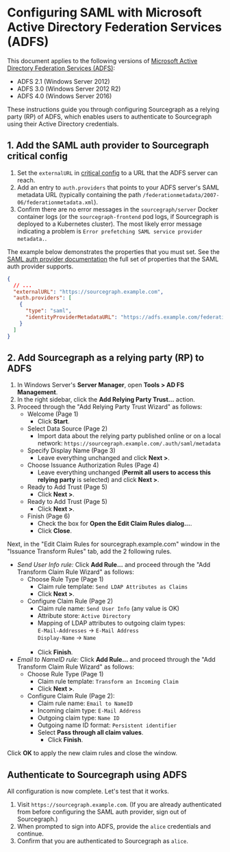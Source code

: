 # Configuring SAML with Microsoft Active Directory Federation Services (ADFS)

This document applies to the following versions of [Microsoft Active Directory Federation Services (ADFS)](https://docs.microsoft.com/en-us/windows-server/identity/active-directory-federation-services):

- ADFS 2.1 (Windows Server 2012)
- ADFS 3.0 (Windows Server 2012 R2)
- ADFS 4.0 (Windows Server 2016)

These instructions guide you through configuring Sourcegraph as a relying party (RP) of ADFS, which enables users to authenticate to Sourcegraph using their Active Directory credentials.

## 1. Add the SAML auth provider to Sourcegraph critical config

1.  Set the `externalURL` in [critical config](../config/critical_config.md) to a URL that the ADFS server can reach.
1.  Add an entry to `auth.providers` that points to your ADFS server's SAML metadata URL (typically containing the path `/federationmetadata/2007-06/federationmetadata.xml`).
1.  Confirm there are no error messages in the `sourcegraph/server` Docker container logs (or the `sourcegraph-frontend` pod logs, if Sourcegraph is deployed to a Kubernetes cluster). The most likely error message indicating a problem is `Error prefetching SAML service provider metadata.`.

The example below demonstrates the properties that you must set. See the [SAML auth provider documentation](../config/critical_config.md#saml) the full set of properties that the SAML auth provider supports.

```json
{
  // ...
  "externalURL": "https://sourcegraph.example.com",
  "auth.providers": [
    {
      "type": "saml",
      "identityProviderMetadataURL": "https://adfs.example.com/federationmetadata/2007-06/federationmetadata.xml"
    }
  ]
}
```

## 2. Add Sourcegraph as a relying party (RP) to ADFS

1.  In Windows Server's **Server Manager**, open **Tools > AD FS Management**.
1.  In the right sidebar, click the **Add Relying Party Trust...** action.
1.  Proceed through the "Add Relying Party Trust Wizard" as follows:
    - Welcome (Page 1)
      - Click **Start**.
    - Select Data Source (Page 2)
      - Import data about the relying party published online or on a local network: `https://sourcegraph.example.com/.auth/saml/metadata`
    - Specify Display Name (Page 3)
      - Leave everything unchanged and click **Next >**.
    - Choose Issuance Authorization Rules (Page 4)
      - Leave everything unchanged (**Permit all users to access this relying party** is selected) and click **Next >**.
    - Ready to Add Trust (Page 5)
      - Click **Next >**.
    - Ready to Add Trust (Page 5)
      - Click **Next >**.
    - Finish (Page 6)
      - Check the box for **Open the Edit Claim Rules dialog...**.
      - Click **Close**.

Next, in the "Edit Claim Rules for sourcegraph.example.com" window in the "Issuance Transform Rules" tab, add the 2 following rules.

- _Send User Info rule:_ Click **Add Rule...** and proceed through the "Add Transform Claim Rule Wizard" as follows:
  - Choose Rule Type (Page 1)
    - Claim rule template: `Send LDAP Attributes as Claims`
    - Click **Next >**.
  - Configure Claim Rule (Page 2)
    - Claim rule name: `Send User Info` (any value is OK)
    - Attribute store: `Active Directory`
    - Mapping of LDAP attributes to outgoing claim types:<br/> `E-Mail-Addresses` -> `E-Mail Address`<br/> `Display-Name` -> `Name`<br/><br/>
    - Click **Finish**.
- _Email to NameID rule:_ Click **Add Rule...** and proceed through the "Add Transform Claim Rule Wizard" as follows:
  - Choose Rule Type (Page 1)
    - Claim rule template: `Transform an Incoming Claim`
    - Click **Next >**.
  - Configure Claim Rule (Page 2):
    - Claim rule name: `Email to NameID`
    - Incoming claim type: `E-Mail Address`
    - Outgoing claim type: `Name ID`
    - Outgoing name ID format: `Persistent identifier`
    - Select **Pass through all claim values**.
      - Click **Finish**.

Click **OK** to apply the new claim rules and close the window.

## Authenticate to Sourcegraph using ADFS

All configuration is now complete. Let's test that it works.

1.  Visit `https://sourcegraph.example.com`. (If you are already authenticated from before configuring the SAML auth provider, sign out of Sourcegraph.)
1.  When prompted to sign into ADFS, provide the `alice` credentials and continue.
1.  Confirm that you are authenticated to Sourcegraph as `alice`.

